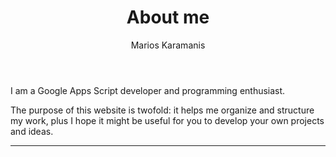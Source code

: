 ﻿---
author: "Marios Karamanis"
title: "About me"
hidemeta : true
comments : false #optional
---
I am a Google Apps Script developer and programming enthusiast.

<!--more-->

The purpose of this website is twofold: it helps me organize and structure my work, plus I hope it might be useful for you
to develop your own projects and ideas.

---
